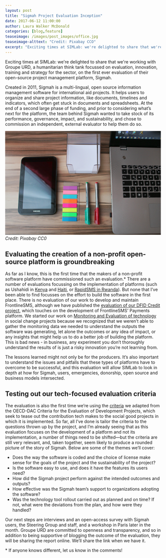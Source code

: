 ```yaml
---
layout: post
title: "Sigmah Project Evaluation Inception"
date: 2017-06-12 11:00:00
author: Laura Walker McDonald
categories: [blog,feature]
teaseimage: /images/post_images/office.jpg
teaseimage-alttext: "Credit: Pixabay CCO"
excerpt: "Exciting times at SIMLab: we're delighted to share that we're working with Groupe URD, a humanitarian think tank focussed on evaluation, innovation, training and strategy for the sector, on the first ever evaluation of their open-source project management platform, Sigmah."
---
```

Exciting times at SIMLab: we're delighted to share that we're working with Groupe URD, a humanitarian think tank focussed on evaluation, innovation, training and strategy for the sector, on the first ever evaluation of their open-source project management platform, Sigmah.

Created in 2011, Sigmah is a multi-lingual, open source information management software for international aid projects. It helps users to organize and share project information, like documents, timelines and indicators, which often get stuck in documents and spreadsheets. At the end of a second large phase of funding, and prior to considering what’s next for the platform, the team behind Sigmah wanted to take stock of its performance, governance, impact, and sustainability, and chose to commission an independent, external evaluator to help them do so.

![office](/images/post_images/office.jpg)    
*Credit: Pixabay CC0*

## Evaluating the creation of a non-profit open-source platform is groundbreaking
As far as I know, this is the first time that the makers of a non-profit software platform have commissioned such an evaluation.* There are a number of evaluations focussing on the implementation of platforms (such as Ushahidi in [Kenya](https://www.ushahidi.com/blog/2013/07/08/uchaguzi-monitoring-and-evaluation-final-report-released) and [Haiti](https://www.ushahidi.com/blog/2011/04/19/ushahidi-haiti-project-evaluation-final-report/), or [RapidSMS in Rwanda]({{site.baseurl}}/files/RapidSMS.pdf)). But none that I’ve been able to find focusses on the effort to build the software in the first place. There is no evaluation of our work to develop and maintain FrontlineSMS, although we have published the [evaluation of our DFID Credit project](http://simlab.org/blog/2016/03/07/mobile-money-in-the-last-mile-the-indepedent-evaluation/), which touches on the development of FrontlineSMS’ Payments platform. We started our work on [Monitoring and Evaluation of technology](http://simlab.org/resources/mandeoftech/) in social change projects because we recognized that we weren’t able to gather the monitoring data we needed to understand the outputs the software was generating, let alone the outcomes or any idea of impact, or any insights that might help us to do a better job of building the platform. This is bad news - in business, any experiment you don’t thoroughly understand the results of is just a risky innovation you’re not learning from.

  The lessons learned might not only be for the producers. It’s also important to understand the issues and pitfalls that these types of platforms have to overcome to be successful, and this evaluation will allow SIMLab to look in depth at how for Sigmah, users, emergencies, donorship, open source and business models intersected.

## Testing out our tech-focused evaluation criteria
The evaluation is also the first time we’re using the [criteria](http://simlab.org/resources/mandeoftech/) we adapted from the OECD-DAC Criteria for the Evaluation of Development Projects, which seek to tease out the contribution tech makes to the social good projects in which it is implemented. So far, all I’ve done is tailor the criteria to the questions thrown up by the project, and I’m already seeing that as this evaluation focuses on the development of a platform and not its implementation, a number of things need to be shifted&mdash;but the criteria are still very relevant, and, taken together, seem likely to produce a rounded picture of the story of Sigmah. Below are some of the themes we’ll cover:

* Does the way the software is coded and the choice of license make sense for the goals of the project and the sustainability of the project?
* Is the software easy to use, and does it have the features its users need?
* How did the Sigmah project perform against the intended outcomes and outputs?
* How effective was the Sigmah team’s support to organizations adopting the software?  
* Was the technology tool rollout carried out as planned and on time? If not, what were the deviations from the plan, and how were they handled?

Our next steps are interviews and an open-access survey with Sigmah users, the Steering Group and staff, and a workshop in Paris later in the month. Groupe URD are committed to openness and transparency, and so in addition to being supportive of blogging the outcome of the evaluation, they will be sharing the report online. We’ll share the link when we have it.

\* If anyone knows different, let us know in the comments!
